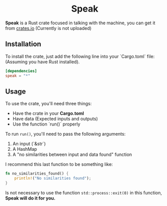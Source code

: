 <h1 align=center>Speak</h1>
    <p><b>Speak</b> is a Rust crate focused in talking with the machine, you can get it from <bold><a href="https://www.crates.io/">crates.io</a></bold> (Currently is not uploaded)</p>

<h2>Installation</h2>
To install the crate, just add the following line into your `<bold>Cargo.toml</bold>` file: (Assuming you have Rust installed).

<br>

```toml
[dependencies]
speak = "*"
```

<h2>Usage</h2>
To use the crate, you'll need three things:
<ul>

<li>Have the crate in your <b>Cargo.toml</b></li>
<li>Have data (Expected inputs and outputs)</li>
<li>Use the function `run()` properly</li>

</ul>

To run `run()`, you'll need to pass the following arguments:

<ol>

<li>An input (`&str`)</li>
<li>A HashMap</li>
<li>A "no similarities between input and data found" function</li>

</ol>

I recommend this last function to be something like:
```rust
fn no_similarities_found() {
    println!("No similarities found");
}
```

Is not necessary to use the function `std::process::exit(0)` in this function, <b>Speak will do it for you.</b>